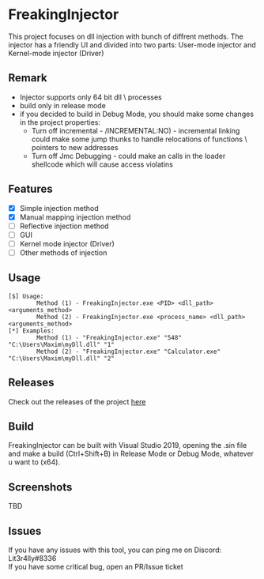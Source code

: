 # FreakingInjector
This project focuses on dll injection with bunch of diffrent methods.
The injector has a friendly UI and divided into two parts: User-mode injector and Kernel-mode injector (Driver) 

## Remark
- Injector supports only 64 bit dll \ processes
- build only in release mode
- if you decided to build in Debug Mode, you should make some changes in the project properties:  
  * Turn off incremental - /INCREMENTAL:NO) - incremental linking could make some jump thunks to handle relocations of functions \ pointers to new addresses  
  * Turn off Jmc Debugging - could make an calls in the loader shellcode which will cause access violatins

## Features
- [x] Simple injection method 
- [x] Manual mapping injection method
- [ ] Reflective injection method
- [ ] GUI
- [ ] Kernel mode injector (Driver)
- [ ] Other methods of injection

## Usage
```
[$] Usage:  
        Method (1) - FreakingInjector.exe <PID> <dll_path> <arguments_method>  
        Method (2) - FreakingInjector.exe <process_name> <dll_path> <arguments_method>  
[*] Examples:  
        Method (1) - "FreakingInjector.exe" "548" "C:\Users\Maxim\myDll.dll" "1"  
        Method (2) - "FreakingInjector.exe" "Calculator.exe" "C:\Users\Maxim\myDll.dll" "2"  
```
## Releases
Check out the releases of the project [here](https://github.com/Lit3r4lly/Dllinjector/releases)

## Build
FreakingInjector can be built with Visual Studio 2019, opening the .sin file and make a build (Ctrl+Shift+B) in Release Mode or Debug Mode, whatever u want to (x64).

## Screenshots
TBD

## Issues
If you have any issues with this tool, you can ping me on Discord: Lit3r4lly#8336  
If you have some critical bug, open an PR/Issue ticket